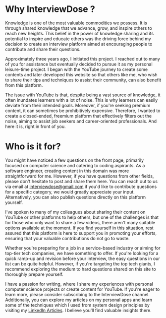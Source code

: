 # Why InterviewDose ?
Knowledge is one of the most valuable commodities we possess. It is through shared knowledge that we advance, grow, and inspire others to reach new heights. This belief in the power of knowledge sharing and its potential to inspire and educate others was the driving force behind my decision to create an interview platform aimed at encouraging people to contribute and share their questions.

Approximately three years ago, I initiated this project. I reached out to many of you for assistance but eventually decided to pursue it as my personal leisure-time project. I began with the YouTube journey to create some contents and later developed this website so that others like me, who wish to share their tips and techniques to assist their community, can also benefit from this platform.

The issue with YouTube is that, despite being a vast source of knowledge, it often inundates learners with a lot of noise. This is why learners can easily deviate from their intended goals. Moreover, if you're seeking premium content, it can sometimes be prohibitively expensive. Therefore, I wanted to create a closed-ended, freemium platform that effectively filters out the noise, aiming to assist job seekers and career-oriented professionals. And here it is, right in front of you.

# Who is it for?
You might have noticed a few questions on the front page, primarily focused on computer science and catering to coding aspirants. As a software engineer, creating content in this domain was more straightforward for me. However, if you have questions from other fields, please don't hesitate to post and share them here. You can reach out to us via email at interviewdose@gmail.com if you'd like to contribute questions for a specific category, we would greatly appreciate your input. Alternatively, you can also publish questions directly on this platform yourself.

I've spoken to many of my colleagues about sharing their content on YouTube or other platforms to help others, but one of the challenges is that for those who only want to share a few videos, there aren't many suitable options available at the moment. If you find yourself in this situation, rest assured that this platform is here to support you in promoting your efforts, ensuring that your valuable contributions do not go to waste.

Whether you're preparing for a job in a service-based industry or aiming for top-tier tech companies, we have something to offer. If you're looking for a quick ramp-up and revision before your interview, the easy questions in our list can be quite helpful. However, if you're targeting the top tech giants, I recommend exploring the medium to hard questions shared on this site to thoroughly prepare yourself.

I have a passion for writing, where I share my experiences with personal computer science projects or create content for YouTube. If you're eager to learn more, please consider subscribing to the InterviewDose channel. Additionally, you can explore my articles on my personal apps and learn some of the techniques which I used from system design principles by visiting my <a class="nav-link js-scroll-trigger" href="https://www.linkedin.com/in/sandeepsahoo/recent-activity/articles/" target="_blank">LinkedIn Articles</a>. I believe you'll find valuable insights there.

